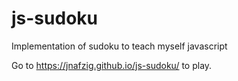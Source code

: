 # js-sudoku
Implementation of sudoku to teach myself javascript

Go to https://jnafzig.github.io/js-sudoku/ to play.
